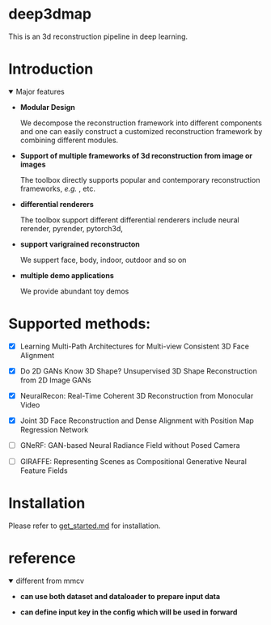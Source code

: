 # deep3dmap
This is an 3d reconstruction pipeline in deep learning.

# Introduction

<details open>
<summary>Major features</summary>

- **Modular Design**

  We decompose the reconstruction framework into different components and one can easily construct a customized reconstruction framework by combining different modules.

- **Support of multiple frameworks of 3d reconstruction from image or images**

  The toolbox directly supports popular and contemporary reconstruction frameworks, *e.g.* , etc.

- **differential renderers**

  The toolbox support different differential renderers include neural rerender, pyrender, pytorch3d, 

- **support varigrained reconstructon**
  
  We suppert face, body, indoor, outdoor and so on
  
- **multiple demo applications**
  
  We provide abundant toy demos 

</details>

# Supported methods:

- [x] Learning Multi-Path Architectures for Multi-view Consistent 3D Face Alignment
- [x] Do 2D GANs Know 3D Shape? Unsupervised 3D Shape Reconstruction from 2D Image GANs
- [x] NeuralRecon: Real-Time Coherent 3D Reconstruction from Monocular Video
- [x] Joint 3D Face Reconstruction and Dense Alignment with Position Map Regression Network
- [ ] GNeRF: GAN-based Neural Radiance Field without Posed Camera
- [ ] GIRAFFE: Representing Scenes as Compositional Generative Neural Feature Fields



# Installation

Please refer to [get_started.md](docs/get_started.md) for installation.


# reference

<details open>
<summary>different from mmcv</summary>

- **can use both dataset and dataloader to prepare input data**
  
- **can define input key in the config which will be used in forward**

</details>
